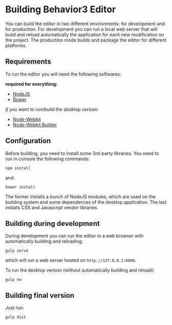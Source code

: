 # Building Behavior3 Editor

You can build the editor in two different environments: for development and for production. For development you can run a local web server that will build and reload automatically the application for each new modification on the project. The production mode builds and package the editor for different platforms.


## Requirements

To run the editor you will need the following softwares:

**required for everything:**
- [NodeJS](https://nodejs.org)
- [Bower](http://bower.io)

*if you want to run/build the desktop version:*
- [Node-Webkit](http://nwjs.io)
- [Node-Webkit Builder](https://github.com/nwjs/nw-builder)


## Configuration

Before building, you need to install some 3rd-party libraries. You need to run in console the following commands:

    npm install

and:

    bower install

The former installs a bunch of NodeJS modules, which are used on the building system and some dependences of the desktop application. The last installs CSS and Javascript vendor libraries.


## Building during development

During development you can run the editor in a web browser with automatically building and reloading:

    gulp serve

which will run a web server hosted on `http://127.0.0.1:8000`.

To run the desktop version (without automatically building and reload):

    gulp nw


## Building final version

Just run:

    gulp dist



